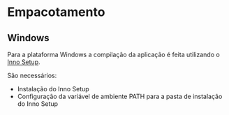 # Empacotamento

## Windows

Para a plataforma Windows a compilação da aplicação é feita utilizando o [Inno Setup](https://jrsoftware.org/).

São necessários:

- Instalação do Inno Setup
- Configuração da variável de ambiente PATH para a pasta de instalação do Inno Setup


